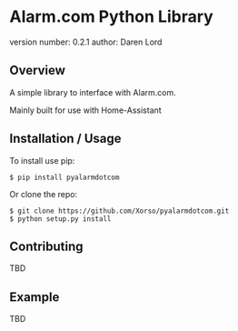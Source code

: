 Alarm.com Python Library
===============================

version number: 0.2.1
author: Daren Lord

Overview
--------

A simple library to interface with Alarm.com.

Mainly built for use with Home-Assistant

Installation / Usage
--------------------

To install use pip:

    $ pip install pyalarmdotcom


Or clone the repo:

    $ git clone https://github.com/Xorso/pyalarmdotcom.git
    $ python setup.py install
    
Contributing
------------

TBD

Example
-------

TBD
